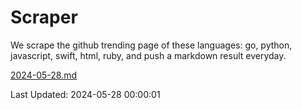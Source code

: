 # Scraper

We scrape the github trending page of these languages: go, python, javascript, swift, html, ruby, and push a markdown result everyday.

[2024-05-28.md](https://github.com/henson/Scraper/blob/master/2024-05-28.md)

Last Updated: 2024-05-28 00:00:01